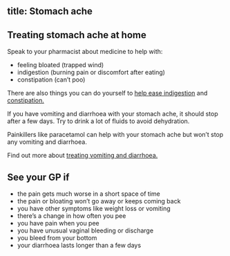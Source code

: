 title: Stomach ache
---

Treating stomach ache at home
-----------------------------

Speak to your pharmacist about medicine to help with:

-   feeling bloated (trapped wind)
-   indigestion (burning pain or discomfort after eating)
-   constipation (can’t poo)

There are also things you can do yourself to [help ease indigestion] and
[constipation.]

If you have vomiting and diarrhoea with your stomach ache, it should
stop after a few days. Try to drink a lot of fluids to avoid
dehydration.

Painkillers like paracetamol can help with your stomach ache but won’t
stop any vomiting and diarrhoea.

Find out more about [treating vomiting and diarrhoea.]

See your GP if
--------------

-   the pain gets much worse in a short space of time
-   the pain or bloating won’t go away or keeps coming back
-   you have other symptoms like weight loss or vomiting
-   there’s a change in how often you pee
-   you have pain when you pee
-   you have unusual vaginal bleeding or discharge
-   you bleed from your bottom
-   your diarrhoea lasts longer than a few days

  [help ease indigestion]: http://www.nhs.uk/Conditions/Indigestion/Pages/Treatment.aspx
  [constipation.]: http://www.nhs.uk/Conditions/Constipation/Pages/Treatment.aspx
  [treating vomiting and diarrhoea.]: http://www.nhs.uk/conditions/gastroenteritis/Pages/Introduction.aspx
